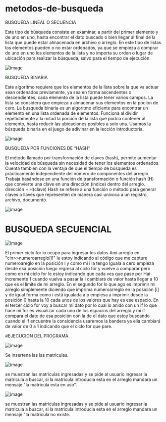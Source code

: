 # metodos-de-busqueda
BUSQUEDA LINEAL O SECUENCIA

Este tipo de búsqueda consiste en examinar, a partir del primer elemento y de uno en uno, hasta encontrar el dato buscado o bien llegar al final de la lista que puede estar almacenada en archivo o arreglo.
En este tipo de listas los elementos pueden o no estar ordenados, ya que se empieza a comprar de uno en uno los elementos de la lista y no importa su orden o lugar de ubicación para realizar la búsqueda, salvo para el tiempo de ejecución.

![image](https://user-images.githubusercontent.com/73612146/97493528-b28f7900-192a-11eb-9884-ff25b25d0b5f.png)

BUSQUEDA BINARIA

Este algoritmo requiere que los elementos de la lista sobre la que va actuar sean ordenados previamente, ya sea en forma ascendentes o descendientes, cada elemento de la lista puede tener varios campos. La lista se considera que empieza a almacenar sus elementos en la poción de cero.
La búsqueda binaria es un algoritmo eficiente para encontrar un elemento en una lista ordenada de elementos. Funciona al dividir repetidamente a la mitad la porción de la lista que podría contener al elemento, hasta reducir las ubicaciones posibles a solo una. Usamos la búsqueda binaria en el juego de adivinar en la lección introductoria.

![image](https://user-images.githubusercontent.com/73612146/97494359-d1dad600-192b-11eb-8814-379c808befa2.png)

BUSQUEDA POR FUNCIONES DE “HASH”

El método llamado por transformación de claves (hash), permite aumentar la velocidad de búsqueda sin necesidad de tener los elementos ordenados. Cuenta también con la ventaja de que el tiempo de búsqueda es prácticamente independiente del número de componentes del arreglo. Trabaja basándose en una función de transformación o función hash (H) que convierte una clave en una dirección (índice) dentro del arreglo. dirección ¬ H(clave)
Hash se refiere a una función o método para generar claves o llaves que representen de manera casi unívoca a un registro, archivo, documentó.

![image](https://user-images.githubusercontent.com/73612146/97495360-26328580-192d-11eb-86f4-f1d86ee73c00.png)

# BUSQUEDA SECUENCIAL 

![image](https://user-images.githubusercontent.com/73612146/97497603-62b3b080-1930-11eb-97a9-6e26b4048f6e.png)

El primer ciclo for lo ocupo para ingresar los datos Ami arreglo en "cin>>numeroarreglo[i]" le estoy indicando al código que me capture numeroareglo en la posición i y como mi i la tengo Iguala a cero empieza desde esa posición luego regresa al ciclo for y vuelve a comparar pero como en mi ciclo for le estoy indicando que cada ves que pase por Hai incremente 1 cuando vuelva a pasar la i cambiará de valor hasta llegar a 10 que es el límite de mi arreglo.
En el segundo for lo que ago es imprimir mi arreglo simplemente diciendo que imprima numeroarreglo en la posición [i] y de igual forma como i está igualada a p empiesa a imprimir desde la posición 0 hasta la 10 cada unos de los valores que hay es ese espacio. 
En el tercer ciclo for voy a buscar mi dato por lo cual lo anido con un if lo que hace mi for es visualizar cada uno de los espacios del arreglo y mi if compara el dato de esa posición con la de el dato que estoy buscando cuando el if encuentre la considencia usaremos la bandera ya ella cambiará de valor de 0 a 1 indicando que el ciclo for que pare.

#EJECUCION DEL PROGRAMA 

![image](https://user-images.githubusercontent.com/73612146/97503370-867bf400-193a-11eb-9ecb-e66532b46031.png)

Se insertena las las matriculas.

![image](https://user-images.githubusercontent.com/73612146/97502780-77e10d00-1939-11eb-9e79-9002840528f9.png)

se muestran las matriculas ingresadas y se pide al usuario ingresar la matricula a buscar, si la matricula introducia esta en el arreglo mandara un mensaje "la matricula esta en uso".


![image](https://user-images.githubusercontent.com/73612146/97502998-da3a0d80-1939-11eb-8d6d-9b9f72e67b0f.png)

se muestran las matriculas ingresadas y se pide al usuario ingresar la matricula a buscar, si la matricula introducia esta en el arreglo mandara un mensaje "la matricula no existe.


